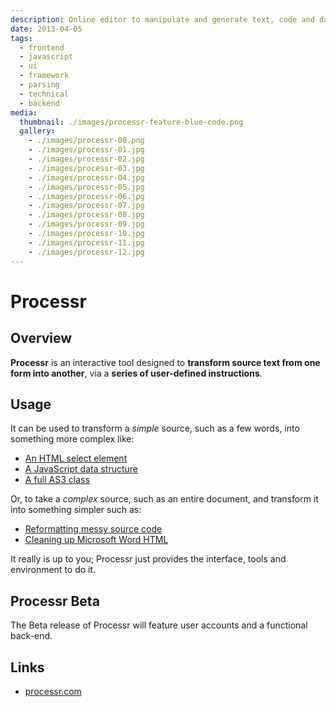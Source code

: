 ```yaml
---
description: Online editor to manipulate and generate text, code and data
date: 2013-04-05
tags:
  - frontend
  - javascript
  - ui
  - framework
  - parsing
  - technical
  - backend
media:
  thumbnail: ./images/processr-feature-blue-code.png
  gallery:
    - ./images/processr-00.png
    - ./images/processr-01.jpg
    - ./images/processr-02.jpg
    - ./images/processr-03.jpg
    - ./images/processr-04.jpg
    - ./images/processr-05.jpg
    - ./images/processr-06.jpg
    - ./images/processr-07.jpg
    - ./images/processr-08.jpg
    - ./images/processr-09.jpg
    - ./images/processr-10.jpg
    - ./images/processr-11.jpg
    - ./images/processr-12.jpg
---
```


# Processr

## Overview

**Processr** is an interactive tool designed to **transform source text from one form into another**, via a **series of user-defined instructions**.

## Usage

It can be used to transform a _simple_ source, such as a few words, into something more complex like:

- [An HTML select element](http://processr.com/#/use?path=Languages/HTML/HTML%20select%20element%20from%20words)
- [A JavaScript data structure](http://processr.com/#/use?path=Languages/JavaScript/Data/Words%20to%202D%20Array)
- [A full AS3 class](http://processr.com/#/use?path=Languages/AS3/Create%20AS3%20class)

Or, to take a _complex_ source, such as an entire document, and transform it into something simpler such as:

- [Reformatting messy source code](http://processr.com/#/use?path=Languages/HTML/Utility/Re-indent%20spaced%20code%20with%20tabs)
- [Cleaning up Microsoft Word HTML](http://processr.com/#/use?path=Languages/HTML/Utility/Clean%20up%20MS%20Word%20formatting)

It really is up to you; Processr just provides the interface, tools and environment to do it.

## Processr Beta

The Beta release of Processr will feature user accounts and a functional back-end.

## Links

- [processr.com](http://processr.com/)

